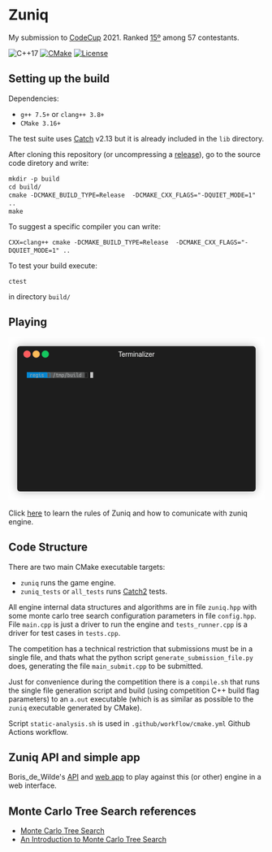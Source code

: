 Zuniq
======

My  submission to [CodeCup](https://www.codecup.nl/zuniq) 2021. Ranked [15º](https://www.codecup.nl/competition.php?comp=264) among 57 contestants.

![C++17](https://img.shields.io/badge/C++17-00599C?logo=C%2B%2B&logoColor=white&style=flat)
[![CMake](https://github.com/xboard/mcts_zuniq/workflows/CMake/badge.svg)](https://github.com/xboard/mcts_zuniq/actions?query=workflow%3ACMake)
[![License](https://img.shields.io/badge/license-GPL3.0-blue.svg)](https://opensource.org/licenses/GPL-3.0)



## Setting up the build

Dependencies:
* `g++ 7.5+` or `clang++ 3.8+`
* `CMake 3.16+`

The test suite uses [Catch](https://github.com/catchorg/Catch2) v2.13 but it is already included in the `lib` directory.

After cloning this repository (or uncompressing a [release](https://github.com/xboard/mcts_zuniq/release)), go to the source code diretory and write:
```shell
mkdir -p build
cd build/
cmake -DCMAKE_BUILD_TYPE=Release  -DCMAKE_CXX_FLAGS="-DQUIET_MODE=1" ..
make
```

To suggest a specific compiler you can write:

```shell
CXX=clang++ cmake -DCMAKE_BUILD_TYPE=Release  -DCMAKE_CXX_FLAGS="-DQUIET_MODE=1" ..
```

To test your build execute:

```shell
ctest
```

in directory `build/`

## Playing

<p align="center"><img src="/img/zuniq_black.gif" alt="Playing as black"/></p>


Click [here](https://www.codecup.nl/zuniq/rules.php) to learn the rules of Zuniq and how to comunicate with zuniq engine.


## Code Structure

There are two main CMake executable targets:
* `zuniq` runs the game engine.
* `zuniq_tests` or `all_tests` runs [Catch2](https://github.com/catchorg/Catch2) tests.


All engine internal data structures and algorithms are in file `zuniq.hpp` with some monte carlo tree search configuration parameters in file `config.hpp`. File `main.cpp` is just a driver to run the engine and `tests_runner.cpp` is a driver for test cases in `tests.cpp`. 

The competition has a technical restriction that submissions must be in a single file, and thats what the python script `generate_submission_file.py` does, generating the file `main_submit.cpp` to be submitted. 

Just for convenience during the competition there is a `compile.sh` that runs the single file generation script and build (using competition C++ build flag parameters) to an `a.out` executable (which is as similar as possible to the `zuniq` executable generated by CMake).

Script `static-analysis.sh` is used in `.github/workflow/cmake.yml` Github Actions workflow.

## Zuniq API and simple app

Boris_de_Wilde's [API](https://dewildeit.nl/swagger-ui/index.html?configUrl=/v3/api-docs/swagger-config) and
[web app](https://dewildeit.nl/zuniq/) to play against this (or other) engine in a web interface.


## Monte Carlo Tree Search references

* [Monte Carlo Tree Search](https://en.wikipedia.org/wiki/Monte_Carlo_tree_search)
* [An Introduction to Monte Carlo Tree Search](https://github.com/italiancpp/cppday19/blob/master/An%20Introduction%20toMonte%20Carlo%20Tree%20Search%20-%20Manlio%20Morini.pdf)
